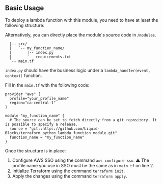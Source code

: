 ## Basic Usage

To deploy a lambda function with this module, you need to have at least the following structure:

Alternatively, you can directly place the module's source code in `/modules`.

```
  |-- src/
  |   `-- my_function_name/
  |       |-- index.py   
  |       `-- requirements.txt
  `-- main.tf  
```

`index.py` should have the business logic under a `lambda_handler(event, context)` function.

Fill in the `main.tf` with the following code:

```
provider "aws" {
  profile="your_profile_name"
  region="ca-central-1"
}

module "my_function_name" {
  # The source can be set to fetch directly from a git repository. It is possible to specify a release.
  source = "git::https://github.com/Liquid-Blocks/terraform_python_lambda_function_module.git"
  function_name = "my_function_name"
}
```

Once the structure is in place:

1. Configure AWS SSO using the command `aws configure sso`.
   ⚠️ The profile name you use in SSO must be the same as in `main.tf` on line 2.
2. Initialize Terraform using the command `terraform init`.
3. Apply the changes using the command `terraform apply`.

